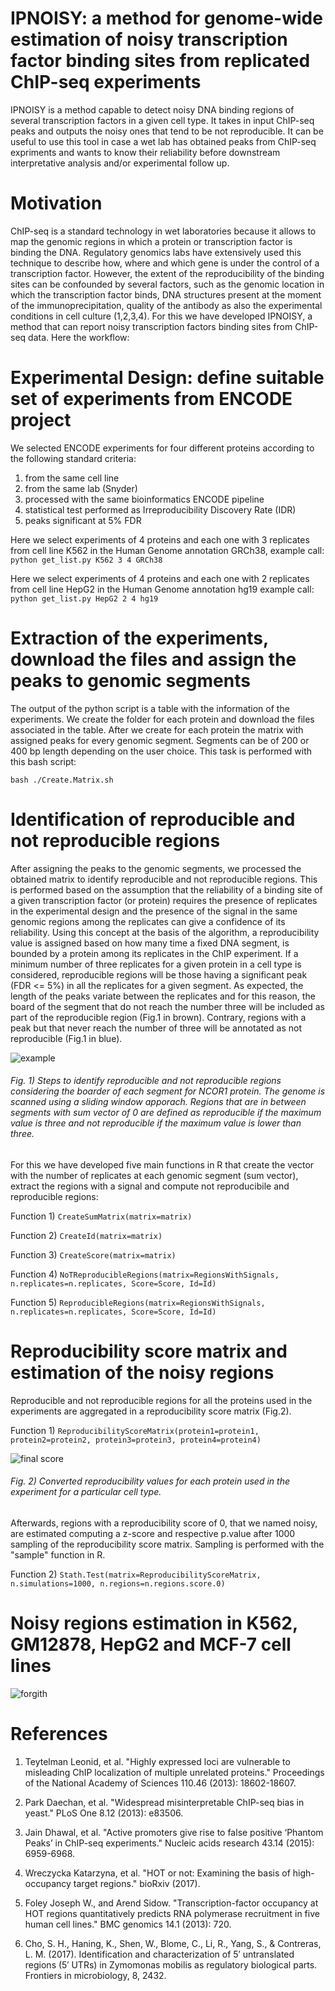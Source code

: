 # IPNOISY: a method for genome-wide estimation of noisy transcription factor binding sites from replicated ChIP-seq experiments 
IPNOISY is a method capable to detect noisy DNA binding regions of several transcription factors in a given cell type. It takes in input ChIP-seq peaks and outputs the noisy ones that tend to be not reproducible. It can be useful to use this tool in case a wet lab has obtained peaks from ChIP-seq expriments and wants to know their reliability before downstream interpretative analysis and/or experimental follow up.


# Motivation
ChIP-seq is a standard technology in wet laboratories because it allows to map the genomic regions in which a protein or transcription factor is binding the DNA. Regulatory genomics labs have extensively used this technique to describe how, where and which gene is under the control of a transcription factor. However, the extent of the reproducibility of the binding sites can be confounded by several factors, such as the genomic location in which the transcription factor binds, DNA structures present at the moment of the immunoprecipitation, quality of the antibody as also the experimental conditions in cell culture (1,2,3,4). For this we have developed IPNOISY, a method that can report noisy transcription factors binding sites from ChIP-seq data. Here the workflow:  


# Experimental Design: define suitable set of experiments from ENCODE project
We selected ENCODE experiments for four different proteins according to the following standard criteria:  
1) from the same cell line  
2) from the same lab (Snyder)  
3) processed with the same bioinformatics ENCODE pipeline  
4) statistical test performed as Irreproducibility Discovery Rate (IDR)  
5) peaks significant at 5% FDR  

Here we select experiments of 4 proteins and each one with 3 replicates from cell line K562 in the Human Genome annotation GRCh38, example call:  
`python get_list.py K562 3 4 GRCh38`  

Here we select experiments of 4 proteins and each one with 2 replicates from cell line HepG2 in the Human Genome annotation hg19 example call:  
 `python get_list.py HepG2 2 4 hg19`  

# Extraction of the experiments, download the files and assign the peaks to genomic segments
The output of the python script is a table with the information of the experiments. We create the folder for each protein and download the files associated in the table. After we create for each protein the matrix with assigned peaks for every genomic segment. Segments can be of 200 or 400 bp length depending on the user choice. This task is performed with this bash script:  

`bash ./Create.Matrix.sh`  

# Identification of reproducible and not reproducible regions 
After assigning the peaks to the genomic segments, we processed the obtained matrix to identify reproducible and not reproducible regions. This is performed based on the assumption that the reliability of a binding site of a given transcription factor (or protein) requires the presence of replicates in the experimental design and the presence of the signal in the same genomic regions among the replicates can give a confidence of its reliability. Using this concept at the basis of the algorithm, a reproducibility value is assigned based on how many time a fixed DNA segment, is bounded by a protein among its replicates in the ChIP experiment. If a minimum number of three replicates for a given protein in a cell type is considered, reproducible regions will be those having a significant peak (FDR <= 5%) in all the replicates for a given segment. As expected, the length of the peaks variate between the replicates and for this reason, the board of the segment that do not reach the number three will be included as part of the reproducible region (Fig.1 in brown). Contrary, regions with a peak but that never reach the number of three will be annotated as not reproducible (Fig.1 in blue).

![example](https://user-images.githubusercontent.com/6462162/46016470-308e4f80-c0d5-11e8-86d9-de73e4d2d4b8.png)

###### Fig. 1) Steps to identify reproducible and not reproducible regions considering the boarder of each segment for NCOR1 protein. The genome is scanned using a sliding window apporach. Regions that are in between segments with sum vector of 0 are defined as reproducible if the maximum value is three and not reproducible if the maximum value is lower than three.  

For this we have developed five main functions in R that create the vector with the number of replicates at each genomic segment (sum vector), extract the regions with a signal and compute not reproducibile and reproducible regions:

Function 1) `CreateSumMatrix(matrix=matrix)`  

Function 2) `CreateId(matrix=matrix)`

Function 3) `CreateScore(matrix=matrix)`   

Function 4) `NoTReproducibleRegions(matrix=RegionsWithSignals, n.replicates=n.replicates, Score=Score, Id=Id)  `

Function 5) `ReproducibleRegions(matrix=RegionsWithSignals, n.replicates=n.replicates, Score=Score, Id=Id)  `


# Reproducibility score matrix and estimation of the noisy regions
Reproducible and not reproducible regions for all the proteins used in the experiments are aggregated in a reproducibility score matrix (Fig.2). 

Function 1) `ReproducibilityScoreMatrix(protein1=protein1, protein2=protein2, protein3=protein3, protein4=protein4)`  

![final score](https://user-images.githubusercontent.com/6462162/46009363-996acd00-c0bf-11e8-9dae-56426c72f764.png)

###### Fig. 2) Converted reproducibility values for each protein used in the experiment for a particular cell type.

Afterwards, regions with a reproducibility score of 0, that we named noisy, are estimated computing a z-score and respective p.value after 1000 sampling of the reproducibility score matrix. Sampling is performed with the "sample" function in R.
 
Function 2) `Stath.Test(matrix=ReproducibilityScoreMatrix, n.simulations=1000, n.regions=n.regions.score.0)`  

# Noisy regions estimation in K562, GM12878, HepG2 and MCF-7 cell lines

![forgith](https://user-images.githubusercontent.com/6462162/46032674-9510d500-c0fc-11e8-8ddc-ea3971f1e075.png)

# References
1. Teytelman Leonid, et al. "Highly expressed loci are vulnerable to misleading ChIP localization of multiple unrelated proteins." Proceedings of the National Academy of Sciences 110.46 (2013): 18602-18607.  

2. Park Daechan, et al. "Widespread misinterpretable ChIP-seq bias in yeast." PLoS One 8.12 (2013): e83506.  

3. Jain Dhawal, et al. "Active promoters give rise to false positive ‘Phantom Peaks’ in ChIP-seq experiments." Nucleic acids research 43.14 (2015): 6959-6968.   

4. Wreczycka Katarzyna, et al. "HOT or not: Examining the basis of high-occupancy target regions." bioRxiv (2017).

5. Foley Joseph W., and Arend Sidow. "Transcription-factor occupancy at HOT regions quantitatively predicts RNA polymerase recruitment in five human cell lines." BMC genomics 14.1 (2013): 720.

6. Cho, S. H., Haning, K., Shen, W., Blome, C., Li, R., Yang, S., & Contreras, L. M. (2017). Identification and characterization of 5′ untranslated regions (5′ UTRs) in Zymomonas mobilis as regulatory biological parts. Frontiers in microbiology, 8, 2432.
